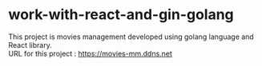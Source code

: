 # work-with-react-and-gin-golang

This project is movies management developed using golang language and React library.<br />
URL for this project : https://movies-mm.ddns.net
